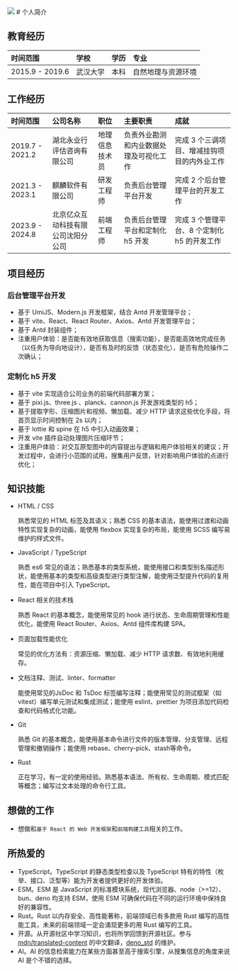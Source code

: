 <img src='https://github-readme-stats.vercel.app/api?username=familyboat&show_icons=true&theme=radical&count_private=true&show_icons=true&include_all_commits=true' />
# 个人简介

## 教育经历
| 时间范围 | 学校 | 学历 | 专业 |
| :-- | :-- | :-- | :-- |
| 2015.9 - 2019.6 | 武汉大学 | 本科 | 自然地理与资源环境 | 

## 工作经历

| 时间范围 | 公司名称 | 职位 | 主要职责 | 成就 |
| :-- | :-- | :-- | :-- | :-- |
| 2019.7 - 2021.2 | 湖北永业行评估咨询有限公司 | 地理信息技术员 | 负责外业勘测和内业数据处理及可视化工作 | 完成 3 个三调项目、增减挂钩项目的内外业工作 |
| 2021.3 - 2023.1 | 麒麟软件有限公司 | 研发工程师 | 负责后台管理平台开发 | 完成 2 个后台管理平台的开发工作 |
| 2023.9 - 2024.8 | 北京亿众互动科技有限公司沈阳分公司 | 前端工程师 | 负责后台管理平台和定制化 h5 开发 | 完成 3 个管理平台、8 个定制化 h5 的开发工作 |

## 项目经历

### 后台管理平台开发

- 基于 UmiJS、Modern.js 开发框架，结合 Antd 开发管理平台；
- 基于 vite、React、React Router、Axios、Antd 开发管理平台；
- 基于 Antd 封装组件；
- 注重用户体验：是否能有效地获取信息（搜索功能），是否能高效地完成任务（以任务为导向地设计），是否有及时的反馈（状态变化），是否有危险操作二次确认；

### 定制化 h5 开发

- 基于 vite 实现适合公司业务的前端代码部署方案；
- 基于 pixi.js、three.js 、planck、cannon.js 开发游戏类型的 h5；
- 基于提取字形、压缩图片和视频、懒加载、减少 HTTP 请求这些优化手段，将首页显示时间控制在 2s 以内；
- 基于 lottie 和 spine 在 h5 中引入动画效果；
- 开发 vite 插件自动处理图片压缩环节；
- 注重用户体验：对交互原型图中的内容提出与逻辑和用户体验相关的建议；开发过程中，会进行小范围的试用，搜集用户反馈，针对影响用户体验的点进行优化；

## 知识技能

- HTML / CSS

  熟悉常见的 HTML 标签及其语义；熟悉 CSS 的基本语法，能使用过渡和动画特性实现复杂的动画，能使用 flexbox 实现复杂的布局，能使用 SCSS 编写易维护的样式文件。

- JavaScript / TypeScript

  熟悉 es6 常见的语法；熟悉基本的类型系统，能使用接口和类型别名描述形状，能使用基本的类型和高级类型进行类型注解，能使用泛型提升代码的复用性，能在项目中引入 TypeScript。

- React 相关的技术栈

  熟悉 React 的基本概念，能使用常见的 hook 进行状态、生命周期管理和性能优化，能使用 React Router、Axios、Antd 组件库构建 SPA。

- 页面加载性能优化

  常见的优化方法有：资源压缩、懒加载、减少 HTTP 请求数、有效地利用缓存。

- 文档注释、测试、linter、formatter

  能使用常见的JsDoc 和 TsDoc 标签编写注释；能使用常见的测试框架（如vitest）编写单元测试和集成测试；能使用 eslint、prettier 为项目添加代码检查和代码格式化功能。

- Git

  熟悉 Git 的基本概念，能使用基本命令进行文件的版本管理、分支管理、远程管理和撤销操作；能使用 rebase、cherry-pick、stash等命令。

- Rust

  正在学习，有一定的使用经验。熟悉基本语法、所有权、生命周期、模式匹配等概念；编写过文本处理的命令行工具。

## 想做的工作

- 想做和`基于 React 的 Web 开发框架`和`前端构建工具`相关的工作。

## 所热爱的

- TypeScript。TypeScript 的静态类型检查以及 TypeScript 特有的特性（枚举、接口、泛型等）能为开发者提供更好的开发体验。
- ESM。ESM 是 JavaScript 的标准模块系统，现代浏览器、node（>=12）、bun、deno 均支持 ESM，使用 ESM 可确保代码在不同的运行环境中保持良好的兼容性。
- Rust。Rust 以内存安全、高性能著称，前端领域已有多款用 Rust 编写的高性能工具，未来的前端领域一定会涌现更多的用 Rust 编写的工具。
- 开源。从开源社区中学习知识，也将所学回馈到开源社区。参与 [mdn/translated-content](https://github.com/mdn/translated-content) 的中文翻译，[deno_std](https://github.com/denoland/std) 的维护。
- AI。AI 的信息检索能力在某些方面甚至高于搜索引擎，从搜集信息的角度来说 AI 是个不错的选择。